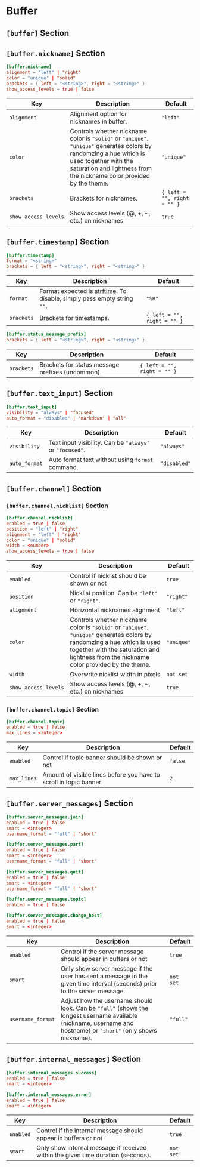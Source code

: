 # Buffer

## `[buffer]` Section

## `[buffer.nickname]` Section

```toml
[buffer.nickname]
alignment = "left" | "right" 
color = "unique" | "solid"
brackets = { left = "<string>", right = "<string>" }
show_access_levels = true | false
```

| Key                  | Description                                                                                                                                                                                                         | Default                     |
| -------------------- | ------------------------------------------------------------------------------------------------------------------------------------------------------------------------------------------------------------------- | --------------------------- |
| `alignment`          | Alignment option for nicknames in buffer.                                                                                                                                                                           | `"left"`                    |
| `color`              | Controls whether nickname color is `"solid"` or `"unique"`. `"unique"` generates colors by randomzing a hue which is used together with the saturation and lightness from the nickname color provided by the theme. | `"unique"`                  |
| `brackets`           | Brackets for nicknames.                                                                                                                                                                                             | `{ left = "", right = "" }` |
| `show_access_levels` | Show access levels (@, +, ~, etc.) on nicknames                                                                                                                                                                     | `true`                      |



## `[buffer.timestamp]` Section

```toml
[buffer.timestamp]
format = "<string>"
brackets = { left = "<string>", right = "<string>" }
```

| Key        | Description                                                                                                                                  | Default                     |
| ---------- | -------------------------------------------------------------------------------------------------------------------------------------------- | --------------------------- |
| `format`   | Format expected is [strftime](https://pubs.opengroup.org/onlinepubs/007908799/xsh/strftime.html). To disable, simply pass empty string `""`. | `"%R"`                      |
| `brackets` | Brackets for timestamps.                                                                                                                     | `{ left = "", right = "" }` |

```toml
[buffer.status_message_prefix]
brackets = { left = "<string>", right = "<string>" }
```

| Key        | Description                                      | Default                     |
| ---------- | ------------------------------------------------ | --------------------------- |
| `brackets` | Brackets for status message prefixes (uncommon). | `{ left = "", right = "" }` |

## `[buffer.text_input]` Section

```toml
[buffer.text_input]
visibility = "always" | "focused"
auto_format = "disabled" | "markdown" | "all"
```

| Key           | Description                                              | Default      |
| ------------- | -------------------------------------------------------- | ------------ |
| `visibility`  | Text input visibility. Can be `"always"` or `"focused"`. | `"always"`   |
| `auto_format` | Auto format text without using `format` command.         | `"disabled"` |

## `[buffer.channel]` Section

### `[buffer.channel.nicklist]` Section

```toml
[buffer.channel.nicklist]
enabled = true | false
position = "left" | "right"
alignment = "left" | "right"
color = "unique" | "solid"
width = <number>
show_access_levels = true | false

```

| Key                  | Description                                                                                                                                                                                                         | Default    |
| -------------------- | ------------------------------------------------------------------------------------------------------------------------------------------------------------------------------------------------------------------- | ---------- |
| `enabled`            | Control if nicklist should be shown or not                                                                                                                                                                          | `true`     |
| `position`           | Nicklist position. Can be `"left"` or `"right"`.                                                                                                                                                                    | `"right"`  |
| `alignment`          | Horizontal nicknames alignment                                                                                                                                                                                      | `"left"`   |
| `color`              | Controls whether nickname color is `"solid"` or `"unique"`. `"unique"` generates colors by randomzing a hue which is used together with the saturation and lightness from the nickname color provided by the theme. | `"unique"` |
| `width`              | Overwrite nicklist width in pixels                                                                                                                                                                                  | `not set`  |
| `show_access_levels` | Show access levels (@, +, ~, etc.) on nicknames                                                                                                                                                                     | `true`     |




### `[buffer.channel.topic]` Section

```toml
[buffer.channel.topic]
enabled = true | false
max_lines = <integer>
```

| Key         | Description                                                        | Default |
| ----------- | ------------------------------------------------------------------ | ------- |
| `enabled`   | Control if topic banner should be shown or not                     | `false` |
| `max_lines` | Amount of visible lines before you have to scroll in topic banner. | `2`     |

## `[buffer.server_messages]` Section

```toml
[buffer.server_messages.join]
enabled = true | false
smart = <integer>
username_format = "full" | "short"
```

```toml
[buffer.server_messages.part]
enabled = true | false
smart = <integer>
username_format = "full" | "short"
```

```toml
[buffer.server_messages.quit]
enabled = true | false
smart = <integer>
username_format = "full" | "short"
```

```toml
[buffer.server_messages.topic]
enabled = true | false
```

```toml
[buffer.server_messages.change_host]
enabled = true | false
smart = <integer>
```

| Key               | Description                                                                                                                                                      | Default   |
| ----------------- | ---------------------------------------------------------------------------------------------------------------------------------------------------------------- | --------- |
| `enabled`         | Control if the server message should appear in buffers or not                                                                                                    | `true`    |
| `smart`           | Only show server message if the user has sent a message in the given time interval (seconds) prior to the server message.                                        | `not set` |
| `username_format` | Adjust how the username should look. Can be `"full"` (shows the longest username available (nickname, username and hostname) or `"short"` (only shows nickname). | `"full"`  |

## `[buffer.internal_messages]` Section

```toml
[buffer.internal_messages.success]
enabled = true | false
smart = <integer>
```

```toml
[buffer.internal_messages.error]
enabled = true | false
smart = <integer>
```

| Key       | Description                                                                      | Default   |
| --------- | -------------------------------------------------------------------------------- | --------- |
| `enabled` | Control if the internal message should appear in buffers or not                  | `true`    |
| `smart`   | Only show internal message if received within the given time duration (seconds). | `not set` |
